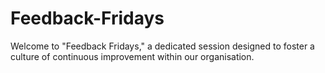 # Feedback-Fridays
Welcome to "Feedback Fridays," a dedicated session designed to foster a culture of continuous improvement within our organisation. 
